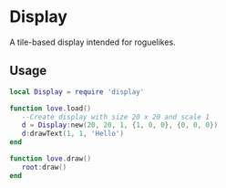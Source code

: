 # Display

A tile-based display intended for roguelikes. 

## Usage
```lua
local Display = require 'display'

function love.load()
   --Create display with size 20 x 20 and scale 1
   d = Display:new(20, 20, 1, {1, 0, 0}, {0, 0, 0})
   d:drawText(1, 1, 'Hello')
end

function love.draw()
   root:draw()
end
```